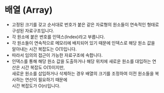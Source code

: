 # 배열 (Array)
* 고정된 크기를 갖고 순서대로 번호가 붙은 같은 자료형의 원소들이 연속적인 형태로 구성된 자료구조입니다.
* 각 원소에 붙은 번호를 인덱스(Index)라고 부릅니다.
* 각 원소들이 연속적으로 메모리에 배치되어 있기 때문에 인덱스로 해당 원소 값을 알아내는 시간 복잡도는 O(1)입니다.
* 따라서 임의의 접근이 가능한 자료구조에 속합니다.
* 인덱스를 통해 해당 원소 값을 도출하거나 해당 위치에 새로운 원소를 대입하는 연산은 시간 복잡도 O(1)이지만,<br/>
새로운 원소를 삽입하거나 삭제하는 경우 배열의 크기를 조정하여 이전 원소들을 복사하는 연산이 필요하기 때문에<br/>
시간 복잡도가 O(n)입니다.

